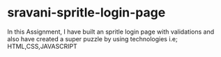 # sravani-spritle-login-page
In this Assignment, I have built an spritle login page with validations and also have created a super puzzle by using technologies i.e; HTML,CSS,JAVASCRIPT
